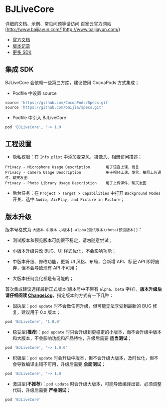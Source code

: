 BJLiveCore
==========

详细的文档、示例、常见问题等请访问 百家云官方网站 [http://www.baijiayun.com/](http://www.baijiayun.com/)

- [官方文档](http://dev.baijiayun.com/default/wiki/index)
- [版本记录](./wiki/CHANGELOG.md)
- [更多 SDK](https://github.com/baijia)

## 集成 SDK

BJLiveCore 会依赖一些第三方库，建议使用 CocoaPods 方式集成；
- Podfile 中设置 source
```ruby
source 'https://github.com/CocoaPods/Specs.git'
source 'https://github.com/baijia/specs.git'
```
- Podfile 中引入 BJLiveCore
```ruby
pod 'BJLiveCore', '~> 1.0'
```

## 工程设置

- 隐私权限：在 `Info.plist` 中添加麦克风、摄像头、相册访问描述；
```
Privacy - Microphone Usage Description       用于语音上课、发言
Privacy - Camera Usage Description           用于视频上课、发言，拍照上传课件、聊天发图
Privacy - Photo Library Usage Description    用于上传课件、聊天发图
```
- 后台任务：在 `Project > Target > Capabilities` 中打开 `Background Modes` 开关、选中 `Audio, AirPlay, and Picture in Picture`；

## 版本升级

版本号格式为 `大版本.中版本.小版本[-alpha(测试版本)/beta(预览版本)]`：

- 测试版本和预览版本可能很不稳定，请勿随意尝试；

- 小版本升级只改 BUG、UI 样式优化，不会影响功能；

- 中版本升级、修改功能，更新 UI 风格、布局，会新增 API、标记 API 即将废弃，但不会导致现有 API 不可用；

- 大版本任何变化都是有可能的；

首次集成建议选择最新正式版本(版本号中不带有 `alpha`、`beta` 字样)，**版本升级后请仔细阅读 [ChangeLog](./wiki/CHANGELOG.md)**，指定版本的方式有一下几种：

- 固执型：`pod update` 时不会做任何升级，但可能无法享受到最新的 BUG 修复，建议用于 0.x 版本；
```ruby
pod 'BJLiveCore', '1.0.0'
```
- 稳妥型(**推荐**)：`pod update` 时只会升级到更稳定的小版本，而不会升级中版本和大版本，不会影响功能和产品特性，升级后需要 **适当测试**；
```ruby
pod 'BJLiveCore', '~> 1.0.0'
```
- 积极型：`pod update` 时会升级中版本，但不会升级大版本，及时优化，但不会导致编译出错不可用，升级后需要 **全面测试**；
```ruby
pod 'BJLiveCore', '~> 1.0'
```
- 激进型(**不推荐**)：`pod update` 时会升级大版本，可能导致编译出错、必须调整代码，升级后需要 **严格测试**；
```ruby
pod 'BJLiveCore'
```


